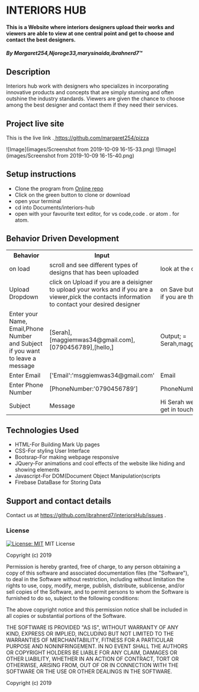 # INTERIORS HUB
#### This is a Website where interiors designers upload their works and viewers are able to view at one central point and get to choose and contact the best designers.
##### By **Margaret254,Njoroge33,marysinaida,ibrahnerd7**&trade;

## Description
Interiors hub work with designers who specializes in incorporating innovative products and concepts that are simply stunning and often outshine the industry standards.
Viewers are given the chance to choose among the best designer and contact them if they need their services.
## Project live site
  This is the live link .[ https://github.com/margaret254/pizza ]()

  ![Image](images/Screenshot from 2019-10-09 16-15-33.png)
  ![Image](images/Screenshot from 2019-10-09 16-15-40.png)

## Setup instructions
* Clone the program from [Online repo]()
* Click on the green button to clone or download
* open your terminal 
* cd into Documents/interiors-hub
* open with your favourite text editor, for vs code,code . or atom . for atom.

## Behavior Driven Development
<table>
    <tr>
      <th>Behavior</th> 
      <th>Input</th> 
      <th>Output</th>   
    </tr>
    <tr>
        <td>on load</td>
        <td>scroll and see different types of designs that has been uploaded </td>
        <td>look at the ones you like</td>
    </tr>
     <tr>
        <td>Upload Dropdown</td>
        <td>click on Upload if you are a deisigner to upload your works and if you are a viewer,pick the contacts information to contact your desired designer</td>
        <td>on Save button you will see your work being uploaded if you are the designer.</td>
    </tr> 
    <tr>
        <td>Enter your Name, Email,Phone Number and Subject if you want to leave a message</td>
        <td>[Serah], [maggiemwas34@gmail.com], [0790456789],[hello,]</td>
        <td>Output; = Serah,maggiemwas34@gmail.com,0790456789,hello.</td>
    </tr>
    <tr>
        <td>Enter Email </td>
        <td>['Email':'msggiemwas34@gmail.com'</td>
        <td>Email</td>
    </tr>
    <tr>
        <td>Enter Phone Number</td>
        <td>[PhoneNumber:'0790456789']</td>
        <td>PhoneNumber</td>
    </tr>
    <tr>
        <td>Subject</td>
        <td> Message</td>
        <td>Hi Serah we have received your message and we will get in touch. Thank you for contacting us</td>
    </tr>
       
</table>

## Technologies Used
* HTML-For Building Mark Up pages
* CSS-For styling User Interface
* Bootsrap-For making webpage responsive
* JQuery-For animations and cool effects of the website like hiding and showing elements
* Javascript-For DOM(Document Object Manipulation)scripts
* Firebase DataBase for Storing Data

## Support and contact details
Contact us  at https://github.com/ibrahnerd7/interiorsHub/issues .
### License
[![License: MIT](https://img.shields.io/badge/License-MIT-yellow.svg)](https://opensource.org/licenses/MIT)
MIT License

Copyright (c) 2019 

Permission is hereby granted, free of charge, to any person obtaining a copy
of this software and associated documentation files (the "Software"), to deal
in the Software without restriction, including without limitation the rights
to use, copy, modify, merge, publish, distribute, sublicense, and/or sell
copies of the Software, and to permit persons to whom the Software is
furnished to do so, subject to the following conditions:

The above copyright notice and this permission notice shall be included in all
copies or substantial portions of the Software.

THE SOFTWARE IS PROVIDED "AS IS", WITHOUT WARRANTY OF ANY KIND, EXPRESS OR
IMPLIED, INCLUDING BUT NOT LIMITED TO THE WARRANTIES OF MERCHANTABILITY,
FITNESS FOR A PARTICULAR PURPOSE AND NONINFRINGEMENT. IN NO EVENT SHALL THE
AUTHORS OR COPYRIGHT HOLDERS BE LIABLE FOR ANY CLAIM, DAMAGES OR OTHER
LIABILITY, WHETHER IN AN ACTION OF CONTRACT, TORT OR OTHERWISE, ARISING FROM,
OUT OF OR IN CONNECTION WITH THE SOFTWARE OR THE USE OR OTHER DEALINGS IN THE
SOFTWARE.

Copyright (c) 2019 